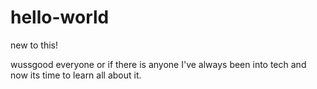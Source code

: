 # hello-world

new to this!

wussgood everyone or if there is anyone I've always been into tech 
and now its time to learn all about it.
